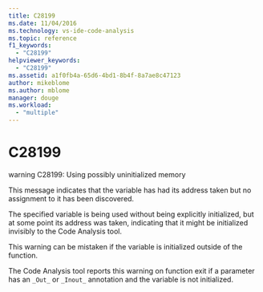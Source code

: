 ```yaml
---
title: C28199
ms.date: 11/04/2016
ms.technology: vs-ide-code-analysis
ms.topic: reference
f1_keywords:
  - "C28199"
helpviewer_keywords:
  - "C28199"
ms.assetid: a1f0fb4a-65d6-4bd1-8b4f-8a7ae8c47123
author: mikeblome
ms.author: mblome
manager: douge
ms.workload:
  - "multiple"
---
```

# C28199
warning C28199: Using possibly uninitialized memory

 This message indicates that the variable has had its address taken but no assignment to it has been discovered.

 The specified variable is being used without being explicitly initialized, but at some point its address was taken, indicating that it might be initialized invisibly to the Code Analysis tool.

 This warning can be mistaken if the variable is initialized outside of the function.

 The Code Analysis tool reports this warning on function exit if a parameter has an `_Out_` or `_Inout_` annotation and the variable is not initialized.